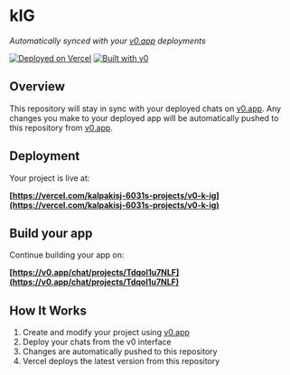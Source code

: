 # kIG

*Automatically synced with your [v0.app](https://v0.app) deployments*

[![Deployed on Vercel](https://img.shields.io/badge/Deployed%20on-Vercel-black?style=for-the-badge&logo=vercel)](https://vercel.com/kalpakisj-6031s-projects/v0-k-ig)
[![Built with v0](https://img.shields.io/badge/Built%20with-v0.app-black?style=for-the-badge)](https://v0.app/chat/projects/TdqoI1u7NLF)

## Overview

This repository will stay in sync with your deployed chats on [v0.app](https://v0.app).
Any changes you make to your deployed app will be automatically pushed to this repository from [v0.app](https://v0.app).

## Deployment

Your project is live at:

**[https://vercel.com/kalpakisj-6031s-projects/v0-k-ig](https://vercel.com/kalpakisj-6031s-projects/v0-k-ig)**

## Build your app

Continue building your app on:

**[https://v0.app/chat/projects/TdqoI1u7NLF](https://v0.app/chat/projects/TdqoI1u7NLF)**

## How It Works

1. Create and modify your project using [v0.app](https://v0.app)
2. Deploy your chats from the v0 interface
3. Changes are automatically pushed to this repository
4. Vercel deploys the latest version from this repository